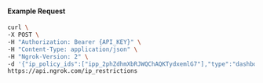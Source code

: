 <!-- Code generated for API Clients. DO NOT EDIT. -->

#### Example Request

```bash
curl \
-X POST \
-H "Authorization: Bearer {API_KEY}" \
-H "Content-Type: application/json" \
-H "Ngrok-Version: 2" \
-d '{"ip_policy_ids":["ipp_2phZdhmXbRJWQChAQKTydxemlG7"],"type":"dashboard"}' \
https://api.ngrok.com/ip_restrictions
```
